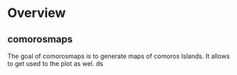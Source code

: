 # Overview

## comorosmaps 
The goal of comorosmaps is to generate maps of comoros Islands. It allows to get used to the plot as wel. 
ds 
